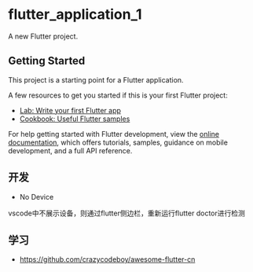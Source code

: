 # flutter_application_1

A new Flutter project.

## Getting Started

This project is a starting point for a Flutter application.

A few resources to get you started if this is your first Flutter project:

- [Lab: Write your first Flutter app](https://docs.flutter.dev/get-started/codelab)
- [Cookbook: Useful Flutter samples](https://docs.flutter.dev/cookbook)

For help getting started with Flutter development, view the
[online documentation](https://docs.flutter.dev/), which offers tutorials,
samples, guidance on mobile development, and a full API reference.


## 开发

- No Device

vscode中不展示设备，则通过flutter侧边栏，重新运行flutter doctor进行检测


## 学习

- https://github.com/crazycodeboy/awesome-flutter-cn